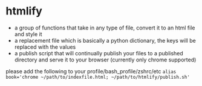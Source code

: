 # htmlify

- a group of functions that take in any type of file, convert it to an html file and style it
- a replacement file which is basically a python dictionary, the keys will be replaced with the values
- a publish script that will continually publish your files to a published directory and serve it to your browser (currently only chrome supported)

please add the following to your profile/bash_profile/zshrc/etc
`alias book='chrome ~/path/to/indexfile.html; ~/path/to/htmlify/publish.sh'`
